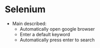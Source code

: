 # Selenium
- Main described: 
   + Automatically open google browser
   + Enter a default keyword
   + Automatically press enter to search
